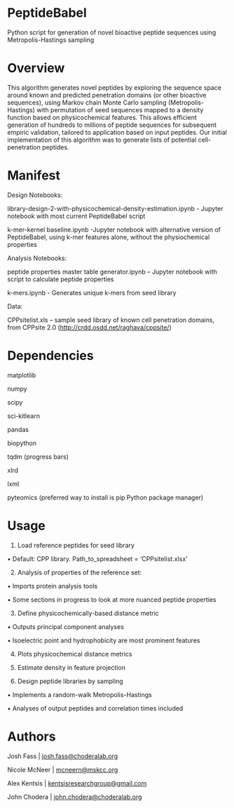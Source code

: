 # PeptideBabel
Python script for generation of novel bioactive peptide sequences using Metropolis-Hastings sampling
# Overview
This algorithm generates novel peptides by exploring the sequence space around known and predicted penetration domains (or other bioactive sequences), using Markov chain Monte Carlo sampling (Metropolis-Hastings) with permutation of seed sequences mapped to a density function based on physicochemical features. This allows efficient generation of hundreds to millions of peptide sequences for subsequent empiric validation, tailored to application based on input peptides. Our initial implementation of this algorithm was to generate lists of potential cell-penetration peptides.
# Manifest
Design Notebooks:

library-design-2-with-physicochemical-density-estimation.ipynb - Jupyter notebook with most current PeptideBabel script

k-mer-kernel baseline.ipynb -Jupyter notebook with alternative version of PeptideBabel, using k-mer features alone, without the physiochemical properties

Analysis Notebooks:

peptide properties master table generator.ipynb – Jupyter notebook with script to calculate peptide properties

k-mers.ipynb - Generates unique k-mers from seed library

Data: 

CPPsitelist.xls – sample seed library of known cell penetration domains, from CPPsite 2.0 (http://crdd.osdd.net/raghava/cppsite/)

# Dependencies

matplotlib

numpy

scipy

sci-kitlearn

pandas

biopython

tqdm (progress bars)

xlrd

lxml

pyteomics (preferred way to install is pip Python package manager)

# Usage

1.	Load reference peptides for seed library

•	Default: CPP library. Path_to_spreadsheet = ‘CPPsitelist.xlsx’

2.	Analysis of properties of the reference set:

•	Imports protein analysis tools

•	Some sections in progress to look at more nuanced peptide properties

3.	Define physicochemically-based distance metric 

•	Outputs principal component analyses

•	Isoelectric point and hydrophobicity are most prominent features

4.	Plots physicochemical distance metrics

5.	Estimate density in feature projection

6.	Design peptide libraries by sampling

•	Implements a random-walk Metropolis-Hastings

•	Analyses of output peptides and correlation times included 

# Authors

Josh Fass | josh.fass@choderalab.org

Nicole McNeer | mcneern@mskcc.org

Alex Kentsis | kentsisresearchgroup@gmail.com

John Chodera | john.chodera@choderalab.org
